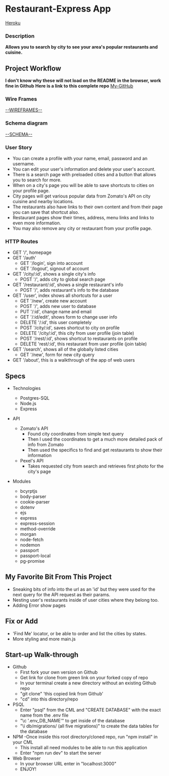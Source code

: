 # Restaurant-Express App

<a href="https://fathomless-everglades-51176.herokuapp.com/">Heroku</a>

### Description

**Allows you to search by city to see your area's popular restaurants and cuisine.**

## Project Workflow

**I don't know why these will not load on the README in the browser, work fine in Github**
**Here is a link to this complete repo**
<a href="https://github.com/Schlaffmatthewj/Express-app">My-GitHub</a>

### Wire Frames
<a href=https://imgur.com/f2RuPYQ>--WIREFRAMES--</a>

### Schema diagram
<a href=https://imgur.com/a/mDWVMIm>--SCHEMA--</a>

### User Story

- You can create a profile with your name, email, password and an username. 
- You can edit your user's information and delete your user's account. 
- There is a search page with preloaded cities and a button that allows you to search for more.
- When on a city's page you will be able to save shortcuts to cities on your profile page.
- City pages will get various popular data from Zomato's API on city cuisine and nearby locations.
- The restaurants also have links to their own content and from their page you can save that shortcut also.
- Restaurant pages show their times, address, menu links and links to even more information.
- You may also remove any city or restaurant from your profile page.

### HTTP Routes

- GET '/', homepage
- GET '/auth'
    - GET '/login', sign into account
    - GET '/logout', signout of account
- GET '/city/:id', shows a single city's info
    - POST '/', adds city to global search page
- GET '/restaurant/:id', shows a single restaurant's info
    - POST '/', adds restaurant's info to the database
- GET '/user', index shows all shortcuts for a user
    - GET '/new', create new account
    - POST '/', adds new user to database
    - PUT '/:id', change name and email
    - GET '/:id/edit', shows form to change user info
    - DELETE '/:id', this user completely
    - POST '/city/:id', saves shortcut to city on profile
    - DELETE '/city/:id', this city from user profile (join table)
    - POST '/rest/:id', shows shortcut to restaurants on profile
    - DELETE 'rest/:id', this restaurant from user profile (join table)
- GET '/search', shows all of the globally listed cities
    - GET '/new', form for new city query
- GET '/about', this is a walkthrough of the app of web users
    

## Specs

- Technologies
    - Postgres-SQL
    - Node.js
    - Express
    <!-- MORE -->

- API
    - Zomato's API
        - Found city coordinates from simple text query
        - Then I used the coordinates to get a much more detailed pack of info from Zomato
        - Then used the specifics to find and get restaurants to show their information
    - Pexel's API
        - Takes requested city from search and retrieves first photo for the city's page

- Modules
    - bcyrptjs
    - body-parser
    - cookie-parser
    - dotenv
    - ejs
    - express
    - express-session
    - method-override
    - morgan
    - node-fetch
    - nodemon
    - passport
    - passport-local
    - pg-promise

## My Favorite Bit From This Project

- Sneaking bits of info into the url as an 'id' but they were used for the next query for the API request as their params.
- Nesting user's restaurants inside of user cities where they belong too.
- Adding Error show pages

## Fix or Add

- 'Find Me' locator, or be able to order and list the cities by states.
- More styling and more main.js

## Start-up Walk-through


- Github
    - First fork your own version on Github
    - Get link for clone from green link on your forked copy of repo
    - In your terminal create a new directory without an existing Github repo
    - "git clone" 'this copied link from Github'
    - "cd" into this directory/repo
- PSQL
    - Enter "psql" from the CML and "CREATE DATABASE" with the exact name from the .env file
    - "\c '.env_DB_NAME'" to get inside of the database
    - "\i db/migrations/ (all five migrations)" to create the data tables for the database
- NPM
    -Once inside this root directory/cloned repo, run "npm install" in your CML
    - This install all need modules to be able to run this application
    - Enter "npm run dev" to start the server
- Web Browser
    - In your browser URL enter in "localhost:3000"
    - ENJOY!
